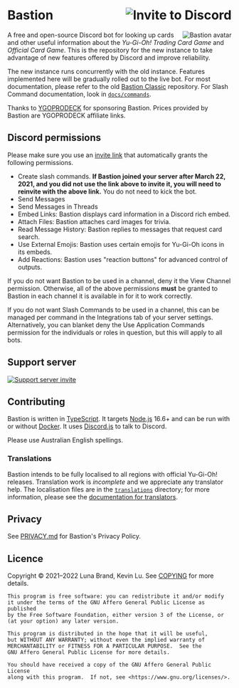 # Bastion [<img src="https://img.shields.io/static/v1?label=invite%20to&message=Discord&color=informational&style=for-the-badge" alt="Invite to Discord" align="right" />](https://discord.com/api/oauth2/authorize?client_id=383854640694820865&permissions=274878285888&scope=bot%20applications.commands)

<!-- Unfortunately, GitHub Markdown sanitizes style attributes, so we will have to use a deprecated HTML attribute. -->
[<img src="https://cdn.discordapp.com/avatars/383854640694820865/fab10204c193d0bc3d48169d11245a1a.png" alt="Bastion avatar" align="right" />](https://yugipedia.com/wiki/Bastion_Misawa)

A free and open-source Discord bot for looking up cards and other useful information about the
_Yu-Gi-Oh! Trading Card Game_ and _Official Card Game_. This is the repository for the new instance
to take advantage of new features offered by Discord and improve reliability.

The new instance runs concurrently with the old instance.
Features implemented here will be gradually rolled out to the live bot. For most documentation, please
refer to the old [Bastion Classic](https://github.com/AlphaKretin/bastion-bot) repository. For
Slash Command documentation, look in [`docs/commands`](/docs/commands).

Thanks to [YGOPRODECK](https://ygoprodeck.com/) for sponsoring Bastion. Prices provided by Bastion are YGOPRODECK affiliate links.

## Discord permissions

Please make sure you use an [invite link](https://discord.com/api/oauth2/authorize?client_id=383854640694820865&permissions=274878285888&scope=bot%20applications.commands)
that automatically grants the following permissions.

- Create slash commands. **If Bastion joined your server after March 22, 2021, and you did not use
the link above to invite it, you will need to reinvite with the above link.** You do not need to kick the bot.
- Send Messages
- Send Messages in Threads
- Embed Links: Bastion displays card information in a Discord rich embed.
- Attach Files: Bastion attaches card images for trivia.
- Read Message History: Bastion replies to messages that request card search.
- Use External Emojis: Bastion uses certain emojis for Yu-Gi-Oh icons in its embeds.
- Add Reactions: Bastion uses "reaction buttons" for advanced control of outputs.

If you do not want Bastion to be used in a channel, deny it the View Channel permission.
Otherwise, all of the above permissions **must** be granted to Bastion in each channel it is
available in for it to work correctly.

If you do not want Slash Commands to be used in a channel, this can be managed per command in the Integrations tab of
your server settings. Alternatively, you can blanket deny the Use Application Commands permission for the individuals
or roles in question, but this will apply to all bots.

## Support server

[![Support server invite](https://discordapp.com/api/guilds/381294999729340417/widget.png?style=banner3)](https://discord.gg/4aFuPyuE96)

## Contributing

Bastion is written in [TypeScript](https://www.typescriptlang.org/).
It targets [Node.js](https://nodejs.org/) 16.6+ and
can be run with or without [Docker](https://docs.docker.com/get-docker/).
It uses [Discord.js](https://discord.js.org/) to talk to Discord.

Please use Australian English spellings.

### Translations

Bastion intends to be fully localised to all regions with official Yu-Gi-Oh! releases.
Translation work is _incomplete_ and we appreciate any translator help. The localisation
files are in the [`translations`](/translations) directory; for more information,
please see the [documentation for translators](/docs/translations.md).

## Privacy

See [PRIVACY.md](https://github.com/DawnbrandBots/bastion-bot/blob/master/PRIVACY.md) for Bastion's Privacy Policy.

## Licence

Copyright © 2021–2022 Luna Brand, Kevin Lu.
See [COPYING](https://github.com/DawnbrandBots/bastion-bot/blob/master/COPYING) for more details.

```
This program is free software: you can redistribute it and/or modify
it under the terms of the GNU Affero General Public License as published
by the Free Software Foundation, either version 3 of the License, or
(at your option) any later version.

This program is distributed in the hope that it will be useful,
but WITHOUT ANY WARRANTY; without even the implied warranty of
MERCHANTABILITY or FITNESS FOR A PARTICULAR PURPOSE.  See the
GNU Affero General Public License for more details.

You should have received a copy of the GNU Affero General Public License
along with this program.  If not, see <https://www.gnu.org/licenses/>.
```
